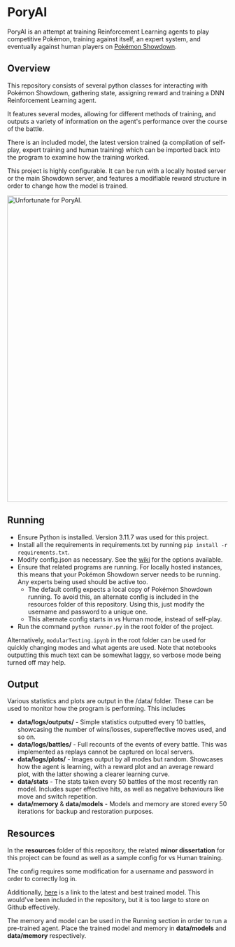 # PoryAI
PoryAI is an attempt at training Reinforcement Learning agents to play competitive Pokémon, training against itself, an expert system, and eventually against human players on [Pokémon Showdown](https://play.pokemonshowdown.com/).

## Overview
This repository consists of several python classes for interacting with Pokémon Showdown, gathering state, assigning reward and training a DNN Reinforcement Learning agent.

It features several modes, allowing for different methods of training, and outputs a variety of information on the agent's performance over the course of the battle.

There is an included model, the latest version trained (a compilation of self-play, expert training and human training) which can be imported back into the program to examine how the training worked. 

This project is highly configurable. It can be run with a locally hosted server or the main Showdown server, and features a modifiable reward structure in order to change how the model is trained.

<a href="https://gyazo.com/06caed1311bc605185cfd044dde1b1c7"><img src="https://i.gyazo.com/06caed1311bc605185cfd044dde1b1c7.gif" alt="Unfortunate for PoryAI." width="700"/></a>


## Running
- Ensure Python is installed. Version 3.11.7 was used for this project.
- Install all the requirements in requirements.txt by running `pip install -r requirements.txt`.
- Modify config.json as necessary. See the [wiki](https://github.com/Oisin-Hearne/PoryAI/wiki) for the options available.
- Ensure that related programs are running. For locally hosted instances, this means that your Pokémon Showdown server needs to be running. Any experts being used should be active too.
    - The default config expects a local copy of Pokémon Showdown running. To avoid this, an alternate config is included in the resources folder of this repository. Using this, just modify the username and password to a unique one.
    - This alternate config starts in vs Human mode, instead of self-play.
- Run the command `python runner.py` in the root folder of the project.

Alternatively, `modularTesting.ipynb` in the root folder can be used for quickly changing modes and what agents are used. Note that notebooks outputting this much text can be somewhat laggy, so verbose mode being turned off may help. 

## Output
Various statistics and plots are output in the /data/ folder. These can be used to monitor how the program is performing. This includes
- **data/logs/outputs/** -  Simple statistics outputted every 10 battles, showcasing the number of wins/losses, supereffective moves used, and so on.
- **data/logs/battles/** - Full recounts of the events of every battle. This was implemented as replays cannot be captured on local servers.
- **data/logs/plots/** - Images output by all modes but random. Showcases how the agent is learning, with a reward plot and an average reward plot, with the latter showing a clearer learning curve.
- **data/stats** - The stats taken every 50 battles of the most recently ran model. Includes super effective hits, as well as negative behaviours like move and switch repetition.
- **data/memory** & **data/models** - Models and memory are stored every 50 iterations for backup and restoration purposes.

## Resources
In the **resources** folder of this repository, the related **minor dissertation** for this project can be found as well as a sample config for vs Human training.

The config requires some modification for a username and password in order to correctly log in.

Additionally, [here](https://drive.google.com/file/d/1GQT1EglpOhPajA422-FyoEinaFqHxi5G/view?usp=sharing) is a link to the latest and best trained model. This would've been included in the repository, but it is too large to store on Github effectively. 

The memory and model can be used in the Running section in order to run a pre-trained agent. Place the trained model and memory in **data/models** and **data/memory** respectively.
